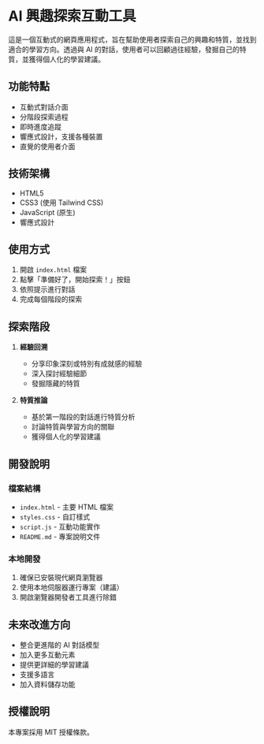 # AI 興趣探索互動工具

這是一個互動式的網頁應用程式，旨在幫助使用者探索自己的興趣和特質，並找到適合的學習方向。透過與 AI 的對話，使用者可以回顧過往經驗，發掘自己的特質，並獲得個人化的學習建議。

## 功能特點

- 互動式對話介面
- 分階段探索過程
- 即時進度追蹤
- 響應式設計，支援各種裝置
- 直覺的使用者介面

## 技術架構

- HTML5
- CSS3 (使用 Tailwind CSS)
- JavaScript (原生)
- 響應式設計

## 使用方式

1. 開啟 `index.html` 檔案
2. 點擊「準備好了，開始探索！」按鈕
3. 依照提示進行對話
4. 完成每個階段的探索

## 探索階段

1. **經驗回溯**
   - 分享印象深刻或特別有成就感的經驗
   - 深入探討經驗細節
   - 發掘隱藏的特質

2. **特質推論**
   - 基於第一階段的對話進行特質分析
   - 討論特質與學習方向的關聯
   - 獲得個人化的學習建議

## 開發說明

### 檔案結構

- `index.html` - 主要 HTML 檔案
- `styles.css` - 自訂樣式
- `script.js` - 互動功能實作
- `README.md` - 專案說明文件

### 本地開發

1. 確保已安裝現代網頁瀏覽器
2. 使用本地伺服器運行專案（建議）
3. 開啟瀏覽器開發者工具進行除錯

## 未來改進方向

- 整合更進階的 AI 對話模型
- 加入更多互動元素
- 提供更詳細的學習建議
- 支援多語言
- 加入資料儲存功能

## 授權說明

本專案採用 MIT 授權條款。 
